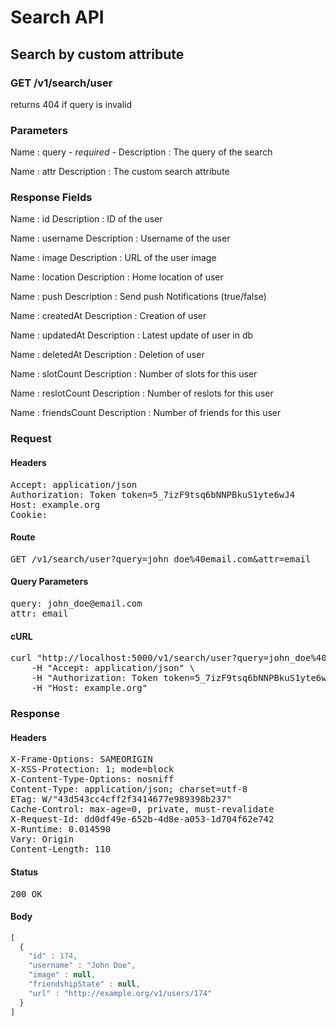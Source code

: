 # Search API

## Search by custom attribute

### GET /v1/search/user

returns 404 if query is invalid



### Parameters

Name : query *- required -*
Description : The query of the search

Name : attr
Description : The custom search attribute


### Response Fields

Name : id
Description : ID of the user

Name : username
Description : Username of the user

Name : image
Description : URL of the user image

Name : location
Description : Home location of user

Name : push
Description : Send push Notifications (true/false)

Name : createdAt
Description : Creation of user

Name : updatedAt
Description : Latest update of user in db

Name : deletedAt
Description : Deletion of user

Name : slotCount
Description : Number of slots for this user

Name : reslotCount
Description : Number of reslots for this user

Name : friendsCount
Description : Number of friends for this user

### Request

#### Headers

<pre>Accept: application/json
Authorization: Token token=5_7izF9tsq6bNNPBkuS1yte6wJ4
Host: example.org
Cookie: </pre>

#### Route

<pre>GET /v1/search/user?query=john_doe%40email.com&amp;attr=email</pre>

#### Query Parameters

<pre>query: john_doe@email.com
attr: email</pre>

#### cURL

<pre class="request">curl &quot;http://localhost:5000/v1/search/user?query=john_doe%40email.com&amp;attr=email&quot; -X GET \
	-H &quot;Accept: application/json&quot; \
	-H &quot;Authorization: Token token=5_7izF9tsq6bNNPBkuS1yte6wJ4&quot; \
	-H &quot;Host: example.org&quot;</pre>

### Response

#### Headers

<pre>X-Frame-Options: SAMEORIGIN
X-XSS-Protection: 1; mode=block
X-Content-Type-Options: nosniff
Content-Type: application/json; charset=utf-8
ETag: W/&quot;43d543cc4cff2f3414677e989398b237&quot;
Cache-Control: max-age=0, private, must-revalidate
X-Request-Id: dd0df49e-652b-4d8e-a053-1d704f62e742
X-Runtime: 0.014590
Vary: Origin
Content-Length: 110</pre>

#### Status

<pre>200 OK</pre>

#### Body

```javascript
[
  {
    "id" : 174,
    "username" : "John Doe",
    "image" : null,
    "friendshipState" : null,
    "url" : "http://example.org/v1/users/174"
  }
]
```
